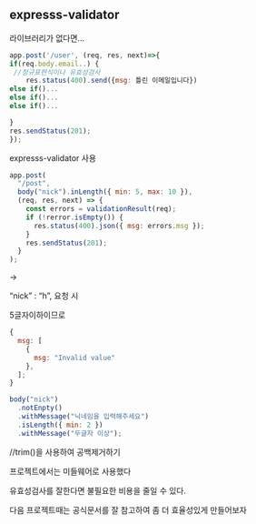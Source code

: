 ## expresss-validator

라이브러리가 없다면...

```jsx
app.post('/user', (req, res, next)=>{
if(req.body.email..) {
 //정규표현식이나 유효성검사
	res.status(400).send({msg: 틀린 이메일입니다})
else if()...
else if()...
else if()...

}
res.sendStatus(201);
});
```

expresss-validator 사용

```jsx
app.post(
  "/post",
  body("nick").inLength({ min: 5, max: 10 }),
  (req, res, next) => {
    const errors = validationResult(req);
    if (!rerror.isEmpty()) {
      res.status(400).json({ msg: errors.msg });
    }
    res.sendStatus(201);
  }
);
```

→

“nick” : “h”, 요청 시

5글자이하이므로

```jsx
{
  msg: [
    {
      msg: "Invalid value"
    },
  ];
}
```

```jsx
body("nick")
  .notEnpty()
  .withMessage("닉네임을 입력해주세요")
  .isLength({ min: 2 })
  .withMessage("두글자 이상");
```

//trim()을 사용하여 공백제거하기


프로젝트에서는 미들웨어로 사용했다

유효성검사를 잘한다면 불필요한 비용을 줄일 수 있다.

다음 프로젝트때는 공식문서를 잘 참고하여 좀 더 효율성있게 만들어보자
